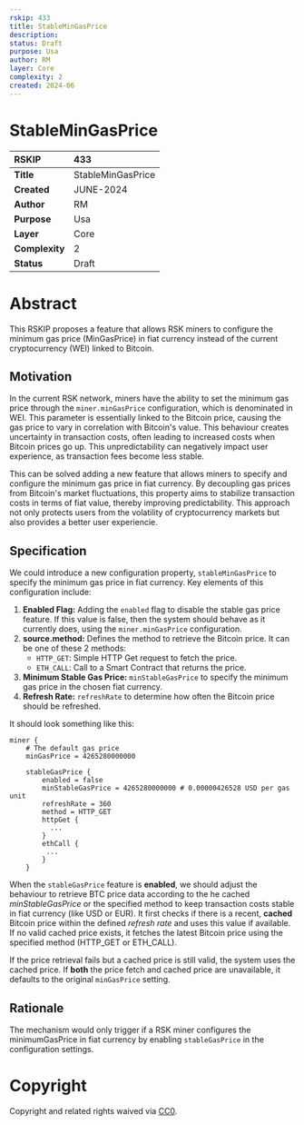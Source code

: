 ```yaml
---
rskip: 433
title: StableMinGasPrice
description:
status: Draft
purpose: Usa
author: RM
layer: Core
complexity: 2
created: 2024-06
---
```

# StableMinGasPrice


|RSKIP          | 433 |
| :------------ |:-------------|
|**Title**      |StableMinGasPrice|
|**Created**    |JUNE-2024 |
|**Author**     |RM |
|**Purpose**    |Usa |
|**Layer**      |Core |
|**Complexity** |2 |
|**Status**     |Draft |

# **Abstract**

This RSKIP proposes a feature that allows RSK miners to configure the minimum gas price (MinGasPrice) in fiat currency instead of the current cryptocurrency (WEI) linked to Bitcoin.

## Motivation

In the current RSK network, miners have the ability to set the minimum gas price through the `miner.minGasPrice` configuration, which is denominated in WEI. This parameter is essentially linked to the Bitcoin price, causing the gas price to vary in correlation with Bitcoin's value. This behaviour creates uncertainty in transaction costs, often leading to increased costs when Bitcoin prices go up. This unpredictability can negatively impact user experience, as transaction fees become less stable.

This can be solved adding a new feature that allows miners to specify and configure the minimum gas price in fiat currency. By decoupling gas prices from Bitcoin's market fluctuations, this property  aims to stabilize transaction costs in terms of fiat value, thereby improving predictability. This approach not only protects users from the volatility of cryptocurrency markets but also provides a better user experiencie.

## Specification

We could introduce a new configuration property, `stableMinGasPrice` to specify the minimum gas price in fiat currency. Key elements of this configuration include:
1. **Enabled Flag:** Adding the `enabled` flag to disable the stable gas price feature. If this value is false, then the system should behave as it currently does, using the `miner.minGasPrice` configuration.
2. **source.method:** Defines the method to retrieve the Bitcoin price. It can be one of these 2 methods: 
    * `HTTP_GET`: Simple HTTP Get request to fetch the price.
    * `ETH_CALL`: Call to a Smart Contract that returns the price.
3. **Minimum Stable Gas Price:** `minStableGasPrice` to specify the minimum gas price in the chosen fiat currency.
4. **Refresh Rate:** `refreshRate` to determine how often the Bitcoin price should be refreshed.

It should look something like this:
```
miner {
    # The default gas price
    minGasPrice = 4265280000000

    stableGasPrice {
        enabled = false
        minStableGasPrice = 4265280000000 # 0.00000426528 USD per gas unit
        refreshRate = 360
        method = HTTP_GET
        httpGet {
          ...
        }
        ethCall {
         ...
        }
    }
```

When the `stableGasPrice` feature is **enabled**, we should adjust the behaviour to retrieve BTC price data according to the he cached _minStableGasPrice_ or the specified method to keep transaction costs stable in fiat currency (like USD or EUR). It first checks if there is a recent, **cached** Bitcoin price within the defined _refresh rate_ and uses this value if available. If no valid cached price exists, it fetches the latest Bitcoin price using the specified method (HTTP_GET or ETH_CALL). 

If the price retrieval fails but a cached price is still valid, the system uses the cached price. If **both** the price fetch and cached price are unavailable, it defaults to the original `minGasPrice` setting.

## Rationale

The mechanism would only trigger if a RSK miner configures the minimumGasPrice in fiat currency by enabling `stableGasPrice` in the configuration settings.

# **Copyright**

Copyright and related rights waived via [CC0](https://creativecommons.org/publicdomain/zero/1.0/).